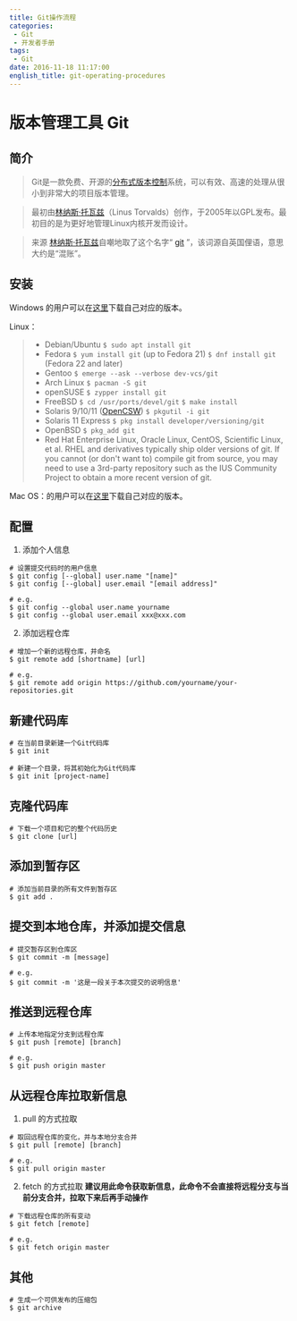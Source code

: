 ```yaml
---
title: Git操作流程
categories:
 - Git
 - 开发者手册
tags:
 - Git
date: 2016-11-18 11:17:00
english_title: git-operating-procedures
---
```


版本管理工具 Git
==============


简介
----

> Git是一款免费、开源的[分布式版本控制][]系统，可以有效、高速的处理从很小到非常大的项目版本管理。

> 最初由[林纳斯·托瓦兹][]（Linus Torvalds）创作，于2005年以GPL发布。最初目的是为更好地管理Linux内核开发而设计。

> 来源
> [林纳斯·托瓦兹][]自嘲地取了这个名字“ [git][] ”，该词源自英国俚语，意思大约是“混账”。


安装
----

Windows 的用户可以在[这里][win]下载自己对应的版本。

Linux：

> - Debian/Ubuntu
> `$ sudo apt install git`
> - Fedora
> `$ yum install git` (up to Fedora 21)
> `$ dnf install git` (Fedora 22 and later)
> - Gentoo
> `$ emerge --ask --verbose dev-vcs/git`
> - Arch Linux
> `$ pacman -S git`
> - openSUSE
> `$ zypper install git`
> - FreeBSD
> `$ cd /usr/ports/devel/git`
> `$ make install`
> - Solaris 9/10/11 ([OpenCSW][])
> `$ pkgutil -i git`
> - Solaris 11 Express
> `$ pkg install developer/versioning/git`
> - OpenBSD
> `$ pkg_add git`
> - Red Hat Enterprise Linux, Oracle Linux, CentOS, Scientific Linux, et al.
> RHEL and derivatives typically ship older versions of git. If you cannot (or don't want to) compile git from source, you may need to use a 3rd-party repository such as the IUS Community Project to obtain a more recent version of git.

Mac OS：的用户可以在[这里][mac]下载自己对应的版本。


配置
----

1. 添加个人信息
```
# 设置提交代码时的用户信息
$ git config [--global] user.name "[name]"
$ git config [--global] user.email "[email address]"

# e.g.
$ git config --global user.name yourname
$ git config --global user.email xxx@xxx.com
```

2. 添加远程仓库
```
# 增加一个新的远程仓库，并命名
$ git remote add [shortname] [url]

# e.g.
$ git remote add origin https://github.com/yourname/your-repositories.git
```


新建代码库
---------

```
# 在当前目录新建一个Git代码库
$ git init

# 新建一个目录，将其初始化为Git代码库
$ git init [project-name]
```


克隆代码库
---------

```
# 下载一个项目和它的整个代码历史
$ git clone [url]
```


添加到暂存区
----------

```
# 添加当前目录的所有文件到暂存区
$ git add .
```


提交到本地仓库，并添加提交信息
--------------------------

```
# 提交暂存区到仓库区
$ git commit -m [message]

# e.g.
$ git commit -m '这是一段关于本次提交的说明信息'
```


推送到远程仓库
------------

```
# 上传本地指定分支到远程仓库
$ git push [remote] [branch]

# e.g.
$ git push origin master
```


从远程仓库拉取新信息
-----------------

1. pull 的方式拉取
```
# 取回远程仓库的变化，并与本地分支合并
$ git pull [remote] [branch]

# e.g.
$ git pull origin master
```

2. fetch 的方式拉取
**建议用此命令获取新信息，此命令不会直接将远程分支与当前分支合并，拉取下来后再手动操作**
```
# 下载远程仓库的所有变动
$ git fetch [remote]

# e.g.
$ git fetch origin master
```


其他
----

```
# 生成一个可供发布的压缩包
$ git archive
```


[分布式版本控制]: https://zh.wikipedia.org/wiki/分布式版本控制
[林纳斯·托瓦兹]: https://zh.wikipedia.org/wiki/林纳斯·托瓦兹
[git]: https://zh.wiktionary.org/wiki/en:git

[win]: https://git-scm.com/download/win
[OpenCSW]: https://opencsw.org
[mac]: https://git-scm.com/download/mac
